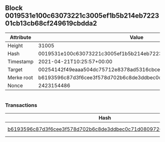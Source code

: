 ## Block 0019531e100c63073221c3005ef1b5b214eb722301cb13cb68cf249619cbdda2

Attribute | Value
--- | ---
Height | 31005
Hash | 0019531e100c63073221c3005ef1b5b214eb722301cb13cb68cf249619cbdda2
Timestamp | 2021-04-21T10:25:57+00:00
Target | 00254142f49eaaa504dc75712e8378ad5316cbcead634704b3734b6271167cc4
Merke root | b6193596c87d3f6cee3f578d702b6c8de3ddbec0c71d08097266ae2c3310cb1d
Nonce | 2423154486

```

```

### Transactions

Hash | Amount
--- | ---
[b6193596c87d3f6cee3f578d702b6c8de3ddbec0c71d08097266ae2c3310cb1d](b6193596c87d3f6cee3f578d702b6c8de3ddbec0c71d08097266ae2c3310cb1d.md) | 10.00000000 SKEPTI 
